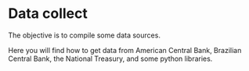 # Data collect

The objective is to compile some data sources.

Here you will find how to get data from American Central Bank, Brazilian Central Bank, the National Treasury, and some python libraries.
